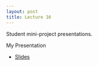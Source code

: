 ```yaml
---
layout: post
title: Lecture 16
---
```


Student mini-project presentations.

My Presentation
- [Slides](https://docs.google.com/presentation/d/1-HfHUMYEm3Jr1FAF6VJSrDDMlwHl1LG4w-0AdMolki4/edit?usp=sharing)


